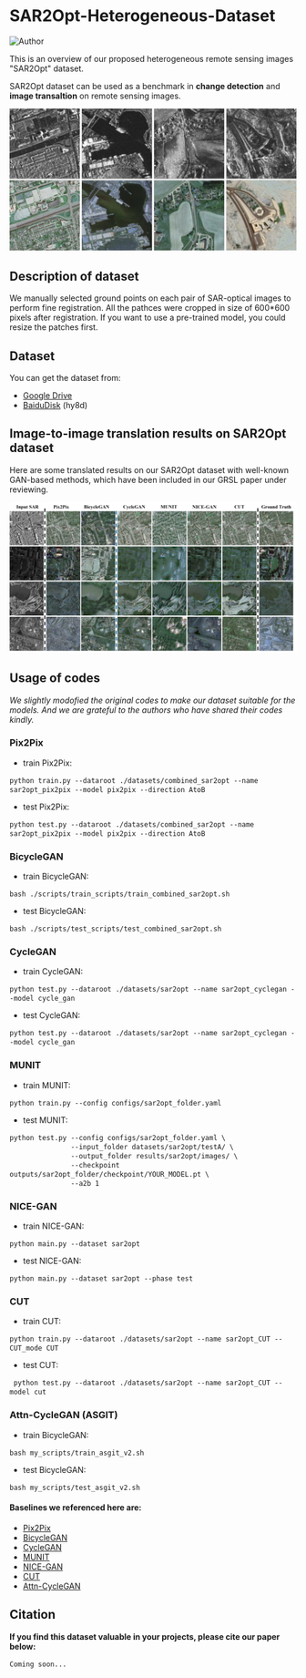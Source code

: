 # SAR2Opt-Heterogeneous-Dataset

![Author](https://img.shields.io/badge/Author-MarsZYT-orange.svg)

This is an overview of our proposed heterogeneous remote sensing images "SAR2Opt" dataset.  

SAR2Opt dataset can be used as a benchmark in __change detection__ and __image transaltion__ on remote sensing images.

![Examples](imgs/Honeyview_sar2opt.png)  


## Description of dataset
We manually selected ground points on each pair of SAR-optical images to perform fine registration. All the pathces were cropped in size of 600*600 pixels after registration. If you want to use a pre-trained model, you could resize the patches first.

## Dataset
You can get the dataset from:  
- [Google Drive](https://drive.google.com/file/d/1XB9pWq-tVdxQsbVALxbYIF0Em90J4kkR/view?usp=sharing)  
- [BaiduDisk](https://pan.baidu.com/s/1xQ1nc2aPFdJ99SI2upl5Tg) (hy8d)


## Image-to-image translation results on __SAR2Opt dataset__
Here are some translated results on our SAR2Opt dataset with well-known GAN-based methods, which have been included in our GRSL paper under reviewing.


![results](imgs/Honeyview_translated_results.png)

## Usage of codes
_We slightly modofied the original codes to make our dataset suitable for the models. And we are grateful to the authors who have shared their codes kindly._

### **Pix2Pix**  
- train Pix2Pix: 
```
python train.py --dataroot ./datasets/combined_sar2opt --name sar2opt_pix2pix --model pix2pix --direction AtoB
```  
- test Pix2Pix:
```
python test.py --dataroot ./datasets/combined_sar2opt --name sar2opt_pix2pix --model pix2pix --direction AtoB
```

### **BicycleGAN**
- train BicycleGAN:
```
bash ./scripts/train_scripts/train_combined_sar2opt.sh
```
- test BicycleGAN:
```
bash ./scripts/test_scripts/test_combined_sar2opt.sh
```

### **CycleGAN**
- train CycleGAN:
```
python test.py --dataroot ./datasets/sar2opt --name sar2opt_cyclegan --model cycle_gan
```
- test CycleGAN:
```
python test.py --dataroot ./datasets/sar2opt --name sar2opt_cyclegan --model cycle_gan
```

### **MUNIT**
- train MUNIT:
```
python train.py --config configs/sar2opt_folder.yaml
```
- test MUNIT:
```
python test.py --config configs/sar2opt_folder.yaml \
               --input_folder datasets/sar2opt/testA/ \
               --output_folder results/sar2opt/images/ \
               --checkpoint outputs/sar2opt_folder/checkpoint/YOUR_MODEL.pt \
               --a2b 1 
```

### **NICE-GAN**
- train NICE-GAN:
```
python main.py --dataset sar2opt
```
- test NICE-GAN:
```
python main.py --dataset sar2opt --phase test
```

### **CUT**
- train CUT:
```
python train.py --dataroot ./datasets/sar2opt --name sar2opt_CUT --CUT_mode CUT
```
- test CUT:
```
 python test.py --dataroot ./datasets/sar2opt --name sar2opt_CUT --model cut
```

### **Attn-CycleGAN (ASGIT)**
- train BicycleGAN:
```
bash my_scripts/train_asgit_v2.sh
```
- test BicycleGAN:
```
bash my_scripts/test_asgit_v2.sh
```


  
#### Baselines we referenced here are:
- [Pix2Pix](https://github.com/junyanz/pytorch-CycleGAN-and-pix2pix)
- [BicycleGAN](https://github.com/junyanz/BicycleGAN)
- [CycleGAN](https://github.com/junyanz/pytorch-CycleGAN-and-pix2pix)
- [MUNIT](https://github.com/NVlabs/MUNIT)
- [NICE-GAN](https://github.com/alpc91/NICE-GAN-pytorch)
- [CUT](https://github.com/taesungp/contrastive-unpaired-translation)  
- [Attn-CycleGAN]()




## Citation
__If you find this dataset valuable in your projects, please cite our paper below:__

```
Coming soon...
```
